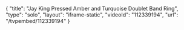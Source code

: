 {
    "title": "Jay King Pressed Amber and Turquoise Doublet Band Ring",
    "type": "solo",
    "layout": "iframe-static",
    "videoId": "112339194",
    "url": "\/tvpembed\/112339194"
}